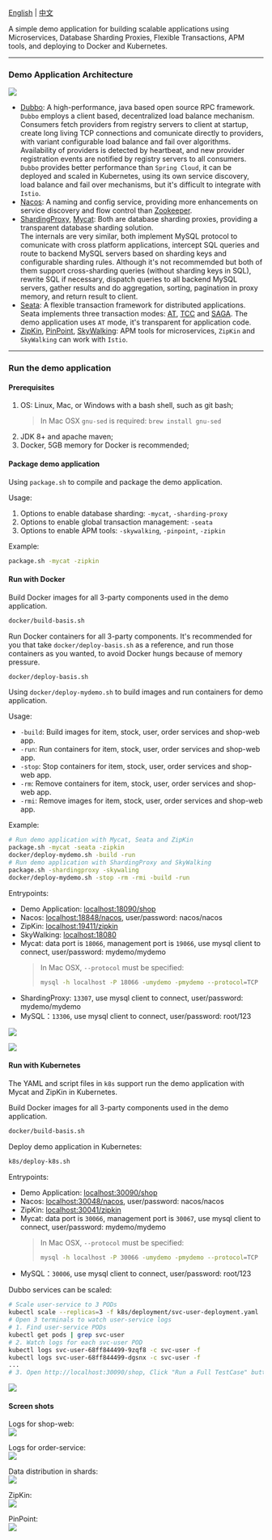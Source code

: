 [English](README.md) | [中文](README-cn.md)

A simple demo application for building scalable applications using Microservices, Database Sharding Proxies, Flexible Transactions, APM tools, and deploying to Docker and Kubernetes.

-------------------------------------------------------------------
### Demo Application Architecture
![](docs/images/architecture.png)

- [Dubbo](http://dubbo.apache.org/en-us/): A high-performance, java based open source RPC framework. <br />
  `Dubbo` employs a client based, decentralized load balance mechanism. Consumers fetch providers from registry servers to client at startup, create long living TCP connections and comunicate directly to providers, with variant configurable load balance and fail over algorithms. Availability of providers is detected by heartbeat, and new provider registration events are notified by registry servers to all consumers. <br />
  `Dubbo` provides better performance than `Spring Cloud`, it can be deployed and scaled in Kubernetes, using its own service discovery, load balance and fail over mechanisms, but it's difficult to integrate with `Istio`.
- [Nacos](https://github.com/alibaba/nacos): A naming and config service, providing more enhancements on service discovery and flow control than [Zookeeper](http://zookeeper.apache.org/).
- [ShardingProxy](http://shardingsphere.apache.org/), [Mycat](https://github.com/MyCATApache/Mycat-Server): Both are database sharding proxies, providing a transparent database sharding solution. <br />
  The internals are very similar, both implement MySQL protocol to comunicate with cross platform applications, intercept SQL queries and route to backend MySQL servers based on sharding keys and configurable sharding rules. Although it's not recommemded but both of them support cross-sharding queries (without sharding keys in SQL), rewrite SQL if necessary, dispatch queries to all backend MySQL servers, gather results and do aggregation, sorting, pagination in proxy memory, and return result to client.
- [Seata](https://github.com/seata/seata): A flexible transaction framework for distributed applications. <br />
  Seata implements three transaction modes: [AT](https://seata.io/en-us/docs/dev/mode/at-mode.html), [TCC](https://seata.io/en-us/docs/dev/mode/tcc-mode.html) and [SAGA](https://seata.io/en-us/docs/dev/mode/saga-mode.html). The demo application uses `AT` mode, it's transparent for application code.
- [ZipKin](https://zipkin.io/), [PinPoint](https://github.com/naver/pinpoint), [SkyWalking](https://skywalking.apache.org/): APM tools for microservices, `ZipKin` and `SkyWalking` can work with `Istio`.

-------------------------------------------------------------------
### Run the demo application
#### Prerequisites
1. OS: Linux, Mac, or Windows with a bash shell, such as git bash;
   > In Mac OSX `gnu-sed` is required: `brew install gnu-sed`
2. JDK 8+ and apache maven;
3. Docker, 5GB memory for Docker is recommended;

#### Package demo application
Using `package.sh` to compile and package the demo application. 

Usage: 
1. Options to enable database sharding: `-mycat`, `-sharding-proxy`
2. Options to enable global transaction management: `-seata`
3. Options to enable APM tools: `-skywalking`, `-pinpoint`, `-zipkin`

Example:
```sh
package.sh -mycat -zipkin
```

#### Run with Docker
Build Docker images for all 3-party components used in the demo application.
```sh
docker/build-basis.sh
```

Run Docker containers for all 3-party components. It's recommended for you that take `docker/deploy-basis.sh` as a reference, 
and run those containers as you wanted, to avoid Docker hungs because of memory pressure.
```sh 
docker/deploy-basis.sh
```

Using `docker/deploy-mydemo.sh` to build images and run containers for demo application.

Usage:
- `-build`: Build images for item, stock, user, order services and shop-web app.
- `-run`: Run containers for item, stock, user, order services and shop-web app.
- `-stop`: Stop containers for item, stock, user, order services and shop-web app.
- `-rm`: Remove containers for item, stock, user, order services and shop-web app.
- `-rmi`: Remove images for item, stock, user, order services and shop-web app.

Example:
```sh
# Run demo application with Mycat, Seata and ZipKin
package.sh -mycat -seata -zipkin
docker/deploy-mydemo.sh -build -run
# Run demo application with ShardingProxy and SkyWalking
package.sh -shardingproxy -skywaling
docker/deploy-mydemo.sh -stop -rm -rmi -build -run
```

Entrypoints:
- Demo Application: [localhost:18090/shop](http://localhost:18090/shop)
- Nacos: [localhost:18848/nacos](http://localhost:18848/nacos), user/password: nacos/nacos
- ZipKin: [localhost:19411/zipkin](http://localhost:19411/zipkin/)
- SkyWalking: [localhost:18080](http://localhost:18080/)
- Mycat: data port is `18066`, management port is `19066`, use mysql client to connect, user/password: mydemo/mydemo
  > In Mac OSX, `--protocol` must be specified: 
  > ```sh
  > mysql -h localhost -P 18066 -umydemo -pmydemo --protocol=TCP
  > ```
- ShardingProxy: `13307`, use mysql client to connect, user/password: mydemo/mydemo
- MySQL：`13306`, use mysql client to connect, user/password: root/123

![](docs/images/docker-containers.png)

![](docs/images/docker-stats.png)

#### Run with Kubernetes
The YAML and script files in `k8s` support run the demo application with Mycat and ZipKin in Kubernetes.

Build Docker images for all 3-party components used in the demo application.
```sh
docker/build-basis.sh
```

Deploy demo application in Kubernetes:
```sh
k8s/deploy-k8s.sh
```

Entrypoints:
- Demo Application: [localhost:30090/shop](http://localhost:30090/shop)
- Nacos: [localhost:30048/nacos](http://localhost:30048/nacos), user/password: nacos/nacos
- ZipKin: [localhost:30041/zipkin](http://localhost:30041/zipkin/)
- Mycat: data port is `30066`, management port is `30067`, use mysql client to connect, user/password: mydemo/mydemo
  > In Mac OSX, `--protocol` must be specified: 
  > ```sh
  > mysql -h localhost -P 30066 -umydemo -pmydemo --protocol=TCP
  > ```
- MySQL：`30006`, use mysql client to connect, user/password: root/123

Dubbo services can be scaled:
```sh
# Scale user-service to 3 PODs
kubectl scale --replicas=3 -f k8s/deployment/svc-user-deployment.yaml
# Open 3 terminals to watch user-service logs
# 1. Find user-service PODs
kubectl get pods | grep svc-user
# 2. Watch logs for each svc-user POD
kubectl logs svc-user-68ff844499-9zqf8 -c svc-user -f
kubectl logs svc-user-68ff844499-dgsnx -c svc-user -f
...
# 3. Open http://localhost:30090/shop, Click "Run a Full TestCase" button and watch which user-service instance is used.
```

![](docs/images/kubernetes-overview.png)

#### Screen shots
Logs for shop-web:<br />
![](docs/images/shopweb-out.png)

Logs for order-service:<br />
![](docs/images/order-service-out.png)

Data distribution in shards:<br />
![](docs/images/db-sharding-overview.png)

ZipKin:<br />
![](https://richie-leo.github.io/ydres/img/10/120/1013/screen-trace-detail-sql.png)

PinPoint:<br />
![](https://richie-leo.github.io/ydres/img/10/120/1012/pinpoint-screen-trace-mixed-view.png)